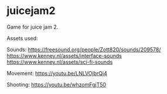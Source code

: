 # juicejam2
 Game for juice jam 2. 

 Assets used:

 Sounds:
 https://freesound.org/people/Zott820/sounds/209578/
 https://www.kenney.nl/assets/interface-sounds
 https://www.kenney.nl/assets/sci-fi-sounds

Movement:
 https://youtu.be/LNLVOjbrQj4

Shooting:
 https://youtu.be/whzomFgjT50
